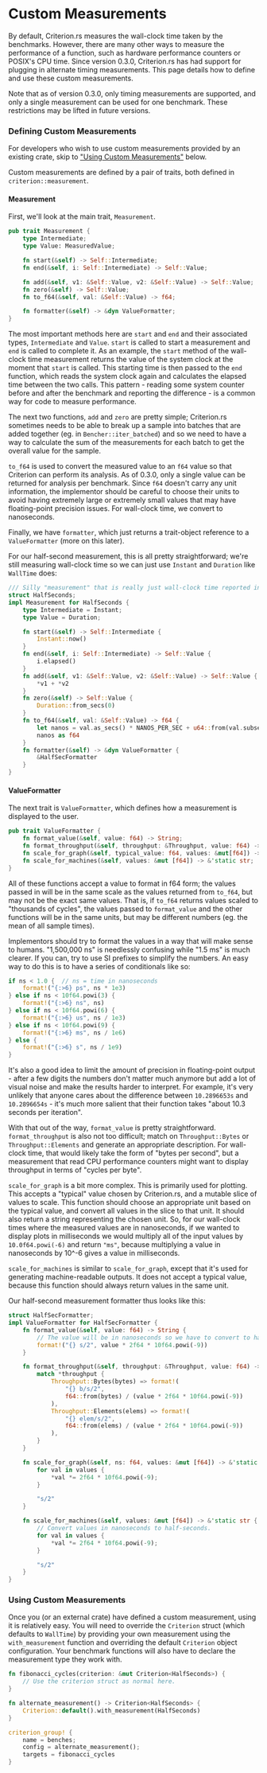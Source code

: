 # Custom Measurements

By default, Criterion.rs measures the wall-clock time taken by the benchmarks. However, there are
many other ways to measure the performance of a function, such as hardware performance counters or
POSIX's CPU time. Since version 0.3.0, Criterion.rs has had support for plugging in alternate
timing measurements. This page details how to define and use these custom measurements.

Note that as of version 0.3.0, only timing measurements are supported, and only a single measurement
can be used for one benchmark. These restrictions may be lifted in future versions.

### Defining Custom Measurements

For developers who wish to use custom measurements provided by an existing crate, skip to 
["Using Custom Measurements"](#using-custom-measurements) below.

Custom measurements are defined by a pair of traits, both defined in `criterion::measurement`.

#### Measurement
First, we'll look at the main trait, `Measurement`.

```rust
pub trait Measurement {
    type Intermediate;
    type Value: MeasuredValue;

    fn start(&self) -> Self::Intermediate;
    fn end(&self, i: Self::Intermediate) -> Self::Value;

    fn add(&self, v1: &Self::Value, v2: &Self::Value) -> Self::Value;
    fn zero(&self) -> Self::Value;
    fn to_f64(&self, val: &Self::Value) -> f64;

    fn formatter(&self) -> &dyn ValueFormatter;
}
```

The most important methods here are `start` and `end` and their associated types, `Intermediate`
and `Value`. `start` is called to start a measurement and `end` is called to complete it. As an
example, the `start` method of the wall-clock time measurement returns the value of the system
clock at the moment that `start` is called. This starting time is then passed to the `end` function,
which reads the system clock again and calculates the elapsed time between the two calls. This
pattern - reading some system counter before and after the benchmark and reporting the difference - 
is a common way for code to measure performance.

The next two functions, `add` and `zero` are pretty simple; Criterion.rs sometimes needs to be able
to break up a sample into batches that are added together (eg. in `Bencher::iter_batched`) and so
we need to have a way to calculate the sum of the measurements for each batch to get the overall
value for the sample. 

`to_f64` is used to convert the measured value to an `f64` value so that Criterion can perform its
analysis. As of 0.3.0, only a single value can be returned for analysis per benchmark. Since `f64`
doesn't carry any unit information, the implementor should be careful to choose their units to avoid
having extremely large or extremely small values that may have floating-point precision issues. For
wall-clock time, we convert to nanoseconds.

Finally, we have `formatter`, which just returns a trait-object reference to a `ValueFormatter` 
(more on this later).

For our half-second measurement, this is all pretty straightforward; we're still measuring
wall-clock time so we can just use `Instant` and `Duration` like `WallTime` does:

```rust
/// Silly "measurement" that is really just wall-clock time reported in half-seconds.
struct HalfSeconds;
impl Measurement for HalfSeconds {
    type Intermediate = Instant;
    type Value = Duration;

    fn start(&self) -> Self::Intermediate {
        Instant::now()
    }
    fn end(&self, i: Self::Intermediate) -> Self::Value {
        i.elapsed()
    }
    fn add(&self, v1: &Self::Value, v2: &Self::Value) -> Self::Value {
        *v1 + *v2
    }
    fn zero(&self) -> Self::Value {
        Duration::from_secs(0)
    }
    fn to_f64(&self, val: &Self::Value) -> f64 {
        let nanos = val.as_secs() * NANOS_PER_SEC + u64::from(val.subsec_nanos());
        nanos as f64
    }
    fn formatter(&self) -> &dyn ValueFormatter {
        &HalfSecFormatter
    }
}
```

#### ValueFormatter

The next trait is `ValueFormatter`, which defines how a measurement is displayed to the user.

```rust
pub trait ValueFormatter {
    fn format_value(&self, value: f64) -> String;
    fn format_throughput(&self, throughput: &Throughput, value: f64) -> String;
    fn scale_for_graph(&self, typical_value: f64, values: &mut[f64]) -> (&'static str);
    fn scale_for_machines(&self, values: &mut [f64]) -> &'static str;
}
```

All of these functions accept a value to format in f64 form; the values passed in will be in the
same scale as the values returned from `to_f64`, but may not be the exact same values. That is, if
`to_f64` returns values scaled to "thousands of cycles", the values passed to `format_value` and
the other functions will be in the same units, but may be different numbers (eg. the mean of all
sample times).

Implementors should try to format the values in a way that will make sense to humans. 
"1,500,000 ns" is needlessly confusing while "1.5 ms" is much clearer. If you can, try to use SI
prefixes to simplify the numbers. An easy way to do this is to have a series of conditionals like so:

```rust
if ns < 1.0 {  // ns = time in nanoseconds
    format!("{:>6} ps", ns * 1e3)
} else if ns < 10f64.powi(3) {
    format!("{:>6} ns", ns)
} else if ns < 10f64.powi(6) {
    format!("{:>6} us", ns / 1e3)
} else if ns < 10f64.powi(9) {
    format!("{:>6} ms", ns / 1e6)
} else {
    format!("{:>6} s", ns / 1e9)
}
```

It's also a good idea to limit the amount of precision in floating-point output - after a few
digits the numbers don't matter much anymore but add a lot of visual noise and make the results
harder to interpret. For example, it's very unlikely that anyone cares about the difference between
`10.2896653s` and `10.2896654s` - it's much more salient that their function takes "about 10.3
seconds per iteration".

With that out of the way, `format_value` is pretty straightforward. `format_throughput` is also not
too difficult; match on `Throughput::Bytes` or `Throughput::Elements` and generate an appropriate
description. For wall-clock time, that would likely take the form of "bytes per second", but a
measurement that read CPU performance counters might want to display throughput in terms of "cycles
per byte".

`scale_for_graph` is a bit more complex. This is primarily used for plotting. This accepts a
"typical" value chosen by Criterion.rs, and a mutable slice of values to scale. This function
should choose an appropriate unit based on the typical value, and convert all values in the slice
to that unit. It should also return a string representing the chosen unit. So, for our wall-clock
times where the measured values are in nanoseconds, if we wanted to display plots in milliseconds
we would multiply all of the input values by `10.0f64.powi(-6)` and return `"ms"`, because
multiplying a value in nanoseconds by 10^-6 gives a value in milliseconds.

`scale_for_machines` is similar to `scale_for_graph`, except that it's used for generating
machine-readable outputs. It does not accept a typical value, because this function should always
return values in the same unit.

Our half-second measurement formatter thus looks like this:

```rust
struct HalfSecFormatter;
impl ValueFormatter for HalfSecFormatter {
    fn format_value(&self, value: f64) -> String {
        // The value will be in nanoseconds so we have to convert to half-seconds.
        format!("{} s/2", value * 2f64 * 10f64.powi(-9))
    }

    fn format_throughput(&self, throughput: &Throughput, value: f64) -> String {
        match *throughput {
            Throughput::Bytes(bytes) => format!(
                "{} b/s/2",
                f64::from(bytes) / (value * 2f64 * 10f64.powi(-9))
            ),
            Throughput::Elements(elems) => format!(
                "{} elem/s/2",
                f64::from(elems) / (value * 2f64 * 10f64.powi(-9))
            ),
        }
    }

    fn scale_for_graph(&self, ns: f64, values: &mut [f64]) -> &'static str {
        for val in values {
            *val *= 2f64 * 10f64.powi(-9);
        }

        "s/2"
    }

    fn scale_for_machines(&self, values: &mut [f64]) -> &'static str {
        // Convert values in nanoseconds to half-seconds.
        for val in values {
            *val *= 2f64 * 10f64.powi(-9);
        }

        "s/2"
    }
}
```

### Using Custom Measurements

Once you (or an external crate) have defined a custom measurement, using it is relatively easy.
You will need to override the `Criterion` struct (which defaults to `WallTime`) by providing your
own measurement using the `with_measurement` function and overriding the default `Criterion` object
configuration. Your benchmark functions will also have to declare the measurement type they work
with.

```rust
fn fibonacci_cycles(criterion: &mut Criterion<HalfSeconds>) {
    // Use the criterion struct as normal here.
}

fn alternate_measurement() -> Criterion<HalfSeconds> {
    Criterion::default().with_measurement(HalfSeconds)
}

criterion_group! {
    name = benches;
    config = alternate_measurement();
    targets = fibonacci_cycles
}
```
